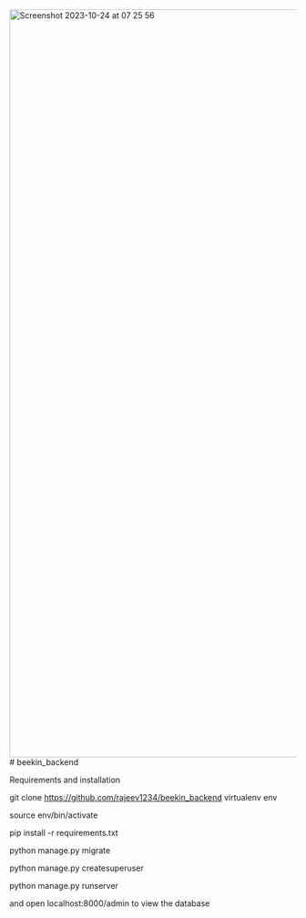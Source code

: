 <img width="1314" alt="Screenshot 2023-10-24 at 07 25 56" src="https://github.com/rajeev1234/beekin_backend/assets/10843889/d400a7de-f141-4db1-b5a3-69b6b13abc99">
# beekin_backend


Requirements and installation

git clone https://github.com/rajeev1234/beekin_backend
virtualenv env

source env/bin/activate

pip install -r requirements.txt

python manage.py migrate

python manage.py createsuperuser

python manage.py runserver

and open localhost:8000/admin to view the database



